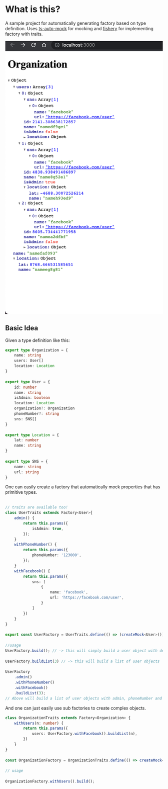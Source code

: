 # What is this?

A sample project for automatically generating factory based on type definition.
Uses [ts-auto-mock](https://github.com/Typescript-TDD/ts-auto-mock) for mocking and [fishery](https://github.com/thoughtbot/fishery) for implementing factory with traits.

![screenshot](./screenshot.png)

## Basic Idea

Given a type definition like this:

```typescript
export type Organization = {
    name: string
    users: User[]
    location: Location
}

export type User = {
    id: number
    name: string
    isAdmin: boolean
    location: Location
    organization?: Organization
    phoneNumber?: string
    sns: SNS[]
}

export type Location = {
    lat: number
    name: string
}

export type SNS = {
    name: string
    url: string
}
```

One can easily create a factory that automatically mock properties that has primitive types.

```typescript

// traits are available too!
class UserTraits extends Factory<User>{
    admin() {
        return this.params({
            isAdmin: true,
        });
    }
    withPhoneNumber() {
        return this.params({
            phoneNumber: '123000',
        });
    }
    withFacebook() {
        return this.params({
            sns: [
                {
                    name: 'facebook',
                    url: 'https://facebook.com/user',
                }
            ]
        })
    }
}

export const UserFactory = UserTraits.define(() => (createMock<User>()));

//usage
UserFactory.build(); // -> this will simply build a user object with default properties

UserFactory.buildList(3) // -> this will build a list of user objects

UserFactory
    .admin()
    .withPhoneNumber()
    .withFacebook()
    .buildList(3);
// Above will build a list of user objects with admin, phoneNumber and facebook

```

And one can just easily use sub factories to create complex objects.

```typescript
class OrganizationTraits extends Factory<Organization> {
    withUsers(n: number) {
        return this.params({
            users: UserFactory.withFacebook().buildList(n),
        })
    }
}

const OrganizationFactory = OrganizationTraits.define(() => createMock<Organization>());

// usage

OrganizationFactory.withUsers().build();
```
